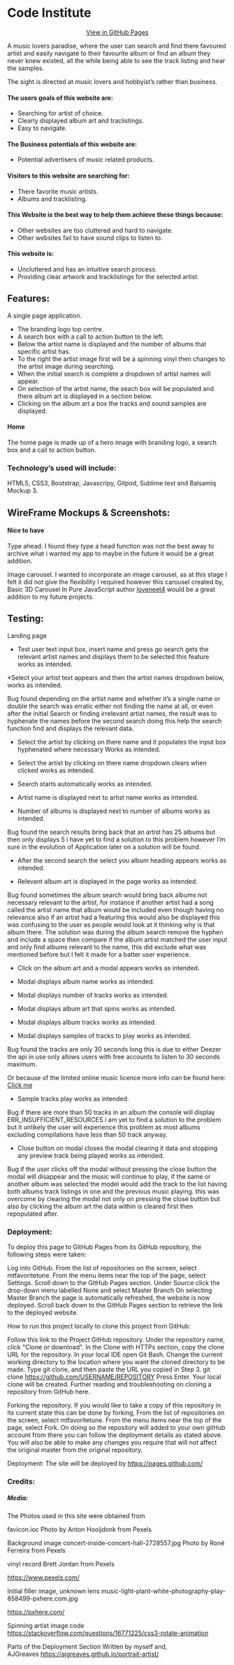 # Code Institute
<div align="center">
    
[View  in GitHub Pages](https://github.com/jonathanw82/)
</div>

A music lovers paradise, where the user can search and find there favoured artist and easily navigate to their favourite album or find an album they never knew existed, all the while being able to see the track listing and hear the samples.

The sight is directed at music lovers and hobbyist’s rather than business.

#### The users goals of this website are:
* Searching for artist of choice.
* Clearly displayed album art and traclistings.
* Easy to navigate. 

#### The Business potentials of this website are:
* Potential advertisers of music related products.

#### Visitors to this website are searching for:
* There favorite music artists.
* Albums and tracklisting.

#### This Website is the best way to help them achieve these things because:
* Other websites are too cluttered and hard to navigate.
* Other websites fail to have sound clips to listen to.

#### This website is:
* Uncluttered and has an intuitive search process.
* Providing clear artwork and tracklistings for the selected artist.

## Features:
A single page application.
* The branding logo top centre.
* A search box with a call to action button to the left.
* Below the artist name is displayed and the number of albums that specific artist has.
* To the right the artist image first will be a spinning vinyl then changes to the artist image during searching.
* When the initial search is complete a dropdown of artist names will appear.
* On selection of the artist name, the seach box will be populated and there album art is displayed in a section below.
* Clicking on the album art a box the tracks and sound samples are displayed. 

#### Home
The home page is made up of a hero image with branding logo, a search box and a call to action button.


### Technology’s used will include:
HTML5, CSS3, Bootstrap, Javascripy, Gitpod, Sublime text and Balsamiq Mockup 3.

## WireFrame Mockups & Screenshots:


#### Nice to have 

Type ahead.
I found they type a head function was not the best away to archive what i wanted my app to maybe in the future it would be a great addition.

Image carousel. 
I wanted to incorporate an image carousel, as at this stage I felt it did not give the flexibility I required however this carousel created by, Basic 3D Carousel In Pure JavaScript author [loveneet4](https://github.com/internwt/3d-slider) would be a great addition to my future projects.

## Testing:

Landing page
* Test user text input box, insert name and press go search gets the relevant artist names and displays them to be selected this feature works as intended. 

*Select your artist text appears and then the artist names dropdown below, works as intended.

Bug found depending on the artist name and whether it’s a single name or double the search was erratic either not finding the name at all, or even after the initial 
Search or finding irrelevant artist names, the result was to hyphenate the names before the second search doing this help the search function find and displays the relevant data.

* Select the artist by clicking on there name and it populates the input box hyphenated where necessary Works as intended.

* Select the artist by clicking on there name dropdown clears when clicked works as intended.

* Search starts automatically works as intended.

* Artist name is displayed next to artist name works as intended.

* Number of albums is displayed next to number of albums works as intended.

Bug found the search results bring back that an artist has 25 albums but then only displays 5 i have yet to find a solution to this problem however I’m sure in the evolution of 
Application later on a solution will be found.

* After the second search the select you album heading appears works as intended.

* Relevant album art is displayed in the page works as intended.

Bug found sometimes the album search would bring back albums not necessary relevant to the artist, for instance if another artist had a song called the artist name that album 
would be included even though having no relevance also if an artist had a featuring this would also be displayed this was confusing to the user as people would look at it thinking why is that album there.
The solution was during the album search remove the hyphen and include a space then compare if the album artist matched the user input and only find albums relevant to the name, this 
did exclude what was mentioned before but I felt it made for a batter user experience.

* Click on the album art and a modal appears works as intended.

* Modal displays album name works as intended.

* Modal displays number of tracks works as intended.

* Modal displays album art that spins works as intended.

* Modal displays album tracks works as intended.

* Modal displays samples of tracks to play works as intended.

Bug found the tracks are only 30 seconds long this is due to either Deezer the api in use only allows users with free accounts to listen to 30 seconds maximum.

Or because of the limited online music licence more info can be found here: 
[Click me](https://www.prsformusic.com/-/media/files/prs-for-music/licensing/terms-and-conditions/loml-terms-and-conditions.ashx)

* Sample tracks play works as intended.

Bug if there are more than 50 tracks in an album the console will display ERR_INSUFFICIENT_RESOURCES i am yet to find a solution to the problem but it unlikely the user will 
experience this problem as most albums excluding compilations have less than 50 track anyway.

* Close button on modal closes the modal clearing it data and stopping any preview track being played works as intended.

Bug if the user clicks off the modal without pressing the close button the modal will disappear and the music will continue to play, if the same or another album was selected 
the model would add the track to the list having both albums track listings in one and the previous music playing. this was overcome by clearing the modal not only on pressing 
the close button but also by clicking the album art the data within is cleared first then repopulated after.


### Deployment:
To deploy this page to GitHub Pages from its GitHub repository, the following steps were taken:

Log into GitHub.
From the list of repositories on the screen, select mtfavoritetune.
From the menu items near the top of the page, select Settings.
Scroll down to the GitHub Pages section.
Under Source click the drop-down menu labelled None and select Master Branch
On selecting Master Branch the page is automatically refreshed, the website is now deployed.
Scroll back down to the GitHub Pages section to retrieve the link to the deployed website.

How to run this project locally
to clone this project from GitHub:

Follow this link to the Project GitHub repository.
Under the repository name, click "Clone or download".
In the Clone with HTTPs section, copy the clone URL for the repository.
In your local IDE open Git Bash.
Change the current working directory to the location where you want the cloned directory to be made.
Type git clone, and then paste the URL you copied in Step 3.
git clone https://github.com/USERNAME/REPOSITORY
Press Enter. Your local clone will be created.
Further reading and troubleshooting on cloning a repository from GitHub here.

Forking the repository.
If you would like to take a copy of this repository in its current state this can be done by forking,
From the list of repositories on the screen, select mtfavoritetune.
From the menu items near the top of the page, select Fork.
On doing so the repository will added to your own gitHub account from there you can follow the deployment 
details as stated above. You will also be able to make any changes you require that will not affect the 
original master from the original repository.


Deployment: The site will be deployed by 
https://pages.github.com/


### Credits:

##### Media:
The Photos used in this site were obtained from

favicon.ioc
Photo by Anton Hooijdonk from Pexels

Background image
concert-inside-concert-hall-2728557.jpg
Photo by Ronê Ferreira from Pexels

vinyl record
Brett Jordan from Pexels

https://www.pexels.com/

Initial filler image,
unknown lens 
music-light-plant-white-photography-play-858499-pxhere.com.jpg

https://pxhere.com/

Spinning artist image code https://stackoverflow.com/questions/16771225/css3-rotate-animation

Parts of the Deployment Section Written by myself and,  
AJGreaves
https://ajgreaves.github.io/portrait-artist/
